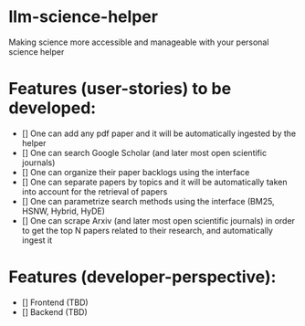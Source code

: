 # llm-science-helper
Making science more accessible and manageable with your personal science helper

# Features (user-stories) to be developed:

- [] One can add any pdf paper and it will be automatically ingested by the helper
- [] One can search Google Scholar (and later most open scientific journals)
- [] One can organize their paper backlogs using the interface
- [] One can separate papers by topics and it will be automatically taken into account for the retrieval of papers
- [] One can parametrize search methods using the interface (BM25, HSNW, Hybrid, HyDE)
- [] One can scrape Arxiv (and later most open scientific journals) in order to get the top N papers related to their research, and automatically ingest it


# Features (developer-perspective):
- [] Frontend (TBD)
- [] Backend (TBD)
  
